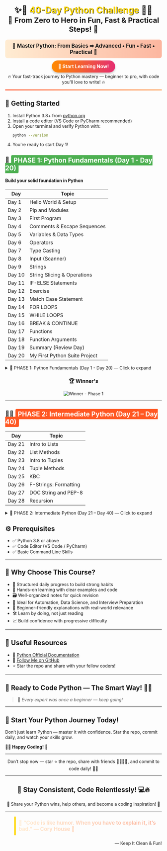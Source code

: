 <h1 align="center">✨🐍 <span style="color:#FFD700; text-shadow: 1px 1px #000;">40-Day Python Challenge</span> 🐍✨<br><sub>🚀 From Zero to Hero in Fun, Fast & Practical Steps! 🚀</sub></h1>

<p align="center" style="font-size:1.2em; background: linear-gradient(to right, #ffecd2, #fcb69f); padding: 10px; border-radius: 8px;">
  🌈 <b>Master Python: From Basics ➡ Advanced • Fun • Fast • Practical</b> 🌈
</p>

<p align="center">
  <a href="#-start-your-python-journey-today" style="font-size:1.1em; background: linear-gradient(90deg, #ff8a00, #e52e71); padding:10px 20px; border-radius:50px; text-decoration:none; color:white; font-weight:bold; box-shadow: 0 4px 6px rgba(0,0,0,0.2);">
    🚀 Start Learning Now!
  </a>
</p>

<p align="center">
  🔥 Your fast-track journey to Python mastery — beginner to pro, with code you'll love to write! 🔥
</p>

<hr style="border: none; height: 4px; background: linear-gradient(to right, #ff7e5f, #feb47b);" />

## 🚀 Getting Started
1. Install Python 3.8+ from [python.org](https://www.python.org/downloads/)
2. Install a code editor (VS Code or PyCharm recommended)
3. Open your terminal and verify Python with:
   ```bash
   python --version
   ```
4. You're ready to start Day 1!

## 🔰 <span style="background:#4CAF50; color:white; padding:4px 8px; border-radius:4px;">PHASE 1: Python Fundamentals (Day 1 - Day 20)</span>  
#### Build your solid foundation in Python

| **Day** | **Topic** |
|---------|-----------|
| Day 1 | Hello World & Setup |
| Day 2 | Pip and Modules |
| Day 3 | First Program |
| Day 4 | Comments & Escape Sequences |
| Day 5 | Variables & Data Types |
| Day 6 | Operators |
| Day 7 | Type Casting |
| Day 8 | Input (Scanner) |
| Day 9 | Strings |
| Day 10 | String Slicing & Operations |
| Day 11 | IF-ELSE Statements |
| Day 12 | Exercise |
| Day 13 | Match Case Statement |
| Day 14 | FOR LOOPS |
| Day 15 | WHILE LOOPS |
| Day 16 | BREAK & CONTINUE |
| Day 17 | Functions |
| Day 18 | Function Arguments |
| Day 19 | Summary (Review Day) |
| Day 20 | My First Python Suite Project |

<details>
<summary>📘 PHASE 1: Python Fundamentals (Day 1 - Day 20) — Click to expand</summary>

- [x] **Day 1** — Hello World & Setup  
  📄 [Notes](https://github.com/vinayakmishra4/PYTHON-FROM-BASIC-TO-ADVANCE/blob/main/DAY-1-Hello_World-Setup/DAY-1.md)  
  💡 Skill: Learn to set up Python and write your first program.

- [x] **Day 2** — Pip and Modules  
  📄 [Notes](https://github.com/vinayakmishra4/PYTHON-FROM-BASIC-TO-ADVANCE/blob/main/DAY-2-Pip-Modules/DAY-2.md)  
  💻 [Code](https://github.com/vinayakmishra4/PYTHON-FROM-BASIC-TO-ADVANCE/blob/main/DAY-2-Pip-Modules/Pimod.py)  
  💡 Skill: Understand package management and module usage.

- [x] **Day 3** — First Program  
  📄 [Notes](https://github.com/vinayakmishra4/PYTHON-FROM-BASIC-TO-ADVANCE/blob/main/DAY-3-First_Program/DAY-3.md)  
  💻 [Code](https://github.com/vinayakmishra4/PYTHON-FROM-BASIC-TO-ADVANCE/blob/main/DAY-3-First_Program/FirstProgram.py)  
  💡 Skill: Write and run your first Python script.

- [x] **Day 4** — Comments & Escape Sequences  
  📄 [Notes](https://github.com/vinayakmishra4/PYTHON-FROM-BASIC-TO-ADVANCE/blob/main/DAY-4-Comments-Escaping-Sequnece-Character/DAY-4.md)  
  💻 [Code](https://github.com/vinayakmishra4/PYTHON-FROM-BASIC-TO-ADVANCE/blob/main/DAY-4-Comments-Escaping-Sequnece-Character/CoEsSe.py)  
  💡 Skill: Use comments and special characters in strings.

- [x] **Day 5** — Variables & Data Types  
  📄 [Notes](https://github.com/vinayakmishra4/PYTHON-FROM-BASIC-TO-ADVANCE/blob/main/DAY-5-Variables-Data-Types/DAY-5.md)  
  💻 [Code](https://github.com/vinayakmishra4/PYTHON-FROM-BASIC-TO-ADVANCE/blob/main/DAY-5-Variables-Data-Types/VarDa.py)  
  💡 Skill: Understand how to store and manipulate data.

- [x] **Day 6** — Operators  
  📄 [Notes](https://github.com/vinayakmishra4/PYTHON-FROM-BASIC-TO-ADVANCE/blob/main/DAY-6-EX-1/DAY-6.md)  
  💻 [Code](https://github.com/vinayakmishra4/PYTHON-FROM-BASIC-TO-ADVANCE/blob/main/DAY-6-EX-1/calc.py)  
  💡 Skill: Perform arithmetic and logical operations.

- [x] **Day 7** — Type Casting  
  📄 [Notes](https://github.com/vinayakmishra4/PYTHON-FROM-BASIC-TO-ADVANCE/blob/main/DAY-7-Type-Casting/DAY-7.md)  
  💻 [Code](https://github.com/vinayakmishra4/PYTHON-FROM-BASIC-TO-ADVANCE/blob/main/DAY-7-Type-Casting/typecasting.py)  
  💡 Skill: Convert data types explicitly.

- [x] **Day 8** — Input (Scanner)  
  📄 [Notes](https://github.com/vinayakmishra4/PYTHON-FROM-BASIC-TO-ADVANCE/blob/main/DAY-8-Input/DAY-8.md)  
  💻 [Code](https://github.com/vinayakmishra4/PYTHON-FROM-BASIC-TO-ADVANCE/blob/main/DAY-8-Input/Input.py)  
  💡 Skill: Read user input from the console.

- [x] **Day 9** — Strings  
  📄 [Notes](https://github.com/vinayakmishra4/PYTHON-FROM-BASIC-TO-ADVANCE/blob/main/DAY-9-Strings/DAY-9.md)  
  💻 [Code](https://github.com/vinayakmishra4/PYTHON-FROM-BASIC-TO-ADVANCE/blob/main/DAY-9-Strings/Str.py)  
  💡 Skill: Work with text data and string methods.

- [x] **Day 10** — String Slicing & Operations  
  📄 [Notes](https://github.com/vinayakmishra4/PYTHON-FROM-BASIC-TO-ADVANCE/blob/main/DAY-10-String-Operations/DAY-10.md)  
  💻 [Code](https://github.com/vinayakmishra4/PYTHON-FROM-BASIC-TO-ADVANCE/blob/main/DAY-10-String-Operations/Stringop.py)  
  💡 Skill: Extract and manipulate substrings.

- [x] **Day 11** — IF-ELSE Statements  
  📄 [Notes](https://github.com/vinayakmishra4/PYTHON-FROM-BASIC-TO-ADVANCE/blob/main/DAY-11-IF-ELSE-Statement/DAY-11.md)  
  💻 [Code](https://github.com/vinayakmishra4/PYTHON-FROM-BASIC-TO-ADVANCE/blob/main/DAY-11-IF-ELSE-Statement/if_else.py)  
  💡 Skill: Control flow with conditional branching.

- [x] **Day 12** — Exercise  
  💻 [Code](https://github.com/vinayakmishra4/PYTHON-FROM-BASIC-TO-ADVANCE/blob/main/DAY-12-EX-2/ex2.py)  
  💡 Skill: Practice with coding exercises.

- [x] **Day 13** — Match Case Statement  
  📄 [Notes](https://github.com/vinayakmishra4/PYTHON-FROM-BASIC-TO-ADVANCE/blob/main/DAY-13-Match-case/DAY-13.md)  
  💻 [Code](https://github.com/vinayakmishra4/PYTHON-FROM-BASIC-TO-ADVANCE/blob/main/DAY-13-Match-case/Matchingcase.py)  
  💡 Skill: Use pattern matching for cleaner code.

- [x] **Day 14** — FOR LOOPS  
  📄 [Notes](https://github.com/vinayakmishra4/PYTHON-FROM-BASIC-TO-ADVANCE/blob/main/DAY-14-FOR-LOOPS/DAY-14.md)  
  💻 [Code](https://github.com/vinayakmishra4/PYTHON-FROM-BASIC-TO-ADVANCE/blob/main/DAY-14-FOR-LOOPS/Table.py)  
  💡 Skill: Iterate over sequences efficiently.

- [x] **Day 15** — WHILE LOOPS  
  📄 [Notes](https://github.com/vinayakmishra4/PYTHON-FROM-BASIC-TO-ADVANCE/blob/main/DAY-15-While-Loop/DAY15.md)  
  💻 [Code](https://github.com/vinayakmishra4/PYTHON-FROM-BASIC-TO-ADVANCE/blob/main/DAY-15-While-Loop/Sum1to10.py)  
  💡 Skill: Loop with condition-based repetition.

- [x] **Day 16** — BREAK & CONTINUE  
  📄 [Notes](https://github.com/vinayakmishra4/PYTHON-FROM-BASIC-TO-ADVANCE/blob/main/DAY-16-Break-and-Continue-Statement/DAY-16.md)  
  💻 [Code](https://github.com/vinayakmishra4/PYTHON-FROM-BASIC-TO-ADVANCE/blob/main/DAY-16-Break-and-Continue-Statement/day16_break_continue.py)  
  💡 Skill: Control loop execution flow.

- [x] **Day 17** — Functions  
  📄 [Notes](https://github.com/vinayakmishra4/PYTHON-FROM-BASIC-TO-ADVANCE/blob/main/DAY-17-Functions/DAY17.md)  
  💻 [Code](https://github.com/vinayakmishra4/PYTHON-FROM-BASIC-TO-ADVANCE/blob/main/DAY-17-Functions/Primenumber.py)  
  💡 Skill: Define reusable code blocks.

- [x] **Day 18** — Function Arguments  
  📄 [Notes](https://github.com/vinayakmishra4/PYTHON-FROM-BASIC-TO-ADVANCE/blob/main/DAY-18-Functions-Aragumets/DAY-18.md)  
  💻 [Code](https://github.com/vinayakmishra4/PYTHON-FROM-BASIC-TO-ADVANCE/blob/main/DAY-18-Functions-Aragumets/Funcar.py)  
  💡 Skill: Pass data into functions effectively.

- [x] **Day 19** — Summary (Review Day)  
  📄 [Notes](https://github.com/vinayakmishra4/PYTHON-FROM-BASIC-TO-ADVANCE/blob/main/DAY-19-Summary-(Day1%20to%20Day%2019)/DAY-19.md#day-1--introduction-to-python)  
  💡 Skill: Review and consolidate learning.

- [x] **Day 20** — My First Python Suite Project  
  📄 [Notes](https://github.com/vinayakmishra4/Project-My-Python-Suite)  
  💡 Skill: Apply basics to build a mini CLI tool suite.


</details>
<div align="center" style="margin: 10px 0;">
  <h3>🏆 Winner's</h3>
  <img src="https://img.shields.io/badge/Python%20Phase%201%20Complete%20🏆-brightgreen?style=for-the-badge" alt="Winner - Phase 1">
</div>

---

## 🚀🔥 <span style="background:#FF5722; color:white; padding:4px 8px; border-radius:4px;">PHASE 2: Intermediate Python (Day 21 – Day 40)</span>  

| **Day** | **Topic** |
|---------|-----------|
| Day 21 | Intro to Lists |
| Day 22 | List Methods |
| Day 23 | Intro to Tuples |
| Day 24 | Tuple Methods|
| Day 25 | KBC |
| Day 26 | F-Strings: Formatting |
| Day 27 | DOC String and PEP-8 |
| Day 28 | Recursion |

<details>
<summary>📘 PHASE 2: Intermediate Python (Day 21 – Day 40) — Click to expand</summary>

Sure! Here's a cleaner, properly formatted version of your progress list with consistent styling and spacing:

---

### ✅ **Day 21** — Understand Python lists, their syntax, and how to access elements

📄 [Notes](https://github.com/vinayakmishra4/PYTHON-FROM-BASIC-TO-ADVANCE/blob/main/DAY-21-Intro-to-List/DAY21.md)
💻 [Code](https://github.com/vinayakmishra4/PYTHON-FROM-BASIC-TO-ADVANCE/blob/main/DAY-21-Intro-to-List/IntroLi.py)
💡 Skill: Learn list basics and element access.

---

### ✅ **Day 22** — Master common Python list methods for manipulating and accessing list data

📄 [Notes](https://github.com/vinayakmishra4/PYTHON-FROM-BASIC-TO-ADVANCE/blob/main/DAY-22-List-Methods/DAY-22.md)
💻 [Code](https://github.com/vinayakmishra4/PYTHON-FROM-BASIC-TO-ADVANCE/blob/main/DAY-22-List-Methods/Methodlist.py)
💡 Skill: Use list methods to modify and analyze lists.

---

### ✅ **Day 23** — Intro to Tuples

📄 [Notes](https://github.com/vinayakmishra4/PYTHON-FROM-BASIC-TO-ADVANCE/blob/main/DAY-23-Tuples/DAT-23.md)
💻 [Code](https://github.com/vinayakmishra4/PYTHON-FROM-BASIC-TO-ADVANCE/blob/main/DAY-23-Tuples/TuplesIntro.py)
💡 Skill: Understand immutable sequences with tuples.

---

### ✅ **Day 24** — Tuple Methods

📄 [Notes](https://github.com/vinayakmishra4/PYTHON-FROM-BASIC-TO-ADVANCE/blob/main/DAY-24-Tuple-Methods/DAY-24.PY)
💻 [Code](https://github.com/vinayakmishra4/PYTHON-FROM-BASIC-TO-ADVANCE/blob/main/DAY-24-Tuple-Methods/DAY-24.PY)
💡 Skill: Learn tuple methods for accessing and manipulating tuple data.

---

### ✅ **Day 25** — KBC (Quiz Game)

📄 [Repo](https://github.com/vinayakmishra4/PYTHON-FROM-BASIC-TO-ADVANCE/blob/main/DAY-25-KBC/DAY-25.md)

**Features:**

* **Quiz Game:** A simple quiz game where the user is asked a series of questions and their answers are checked.
* **Score Keeping:** The user's score is kept track of and displayed at the end of the game.


---

### ✅ **Day 26** — F-Strings: Formatting

📄 [Notes](https://github.com/vinayakmishra4/PYTHON-FROM-BASIC-TO-ADVANCE/blob/main/DAY-26-F-String/DAY-26.md)
💻 [Code](https://github.com/vinayakmishra4/PYTHON-FROM-BASIC-TO-ADVANCE/blob/main/DAY-26-F-String/Stringf.py)
💡 **Skill:** Format strings dynamically using `f-strings` for readable and efficient output.

---

### ✅ **Day 27** — Doc Strings and PEP-8

📄 [Notes](https://github.com/vinayakmishra4/PYTHON-FROM-BASIC-TO-ADVANCE/blob/main/DAY-27-DOC-PEP-8/DAY-27.md)
💻 [Code](https://github.com/vinayakmishra4/PYTHON-FROM-BASIC-TO-ADVANCE/blob/main/DAY-27-DOC-PEP-8/docpep8.py)
💡 **Skill:** Write clear documentation using docstrings and follow PEP-8 guidelines for clean, readable, and standardized Python code.

---


### ✅ **Day 28** — Recursion

📄 [Notes](https://github.com/vinayakmishra4/PYTHON-FROM-BASIC-TO-ADVANCE/blob/main/DAY-28-Recursion/Nto1.py)
💻 [Code](https://github.com/vinayakmishra4/PYTHON-FROM-BASIC-TO-ADVANCE/blob/main/DAY-28-Recursion/Nto1.py)
💡 **Skill:** Understand recursion and how functions can call themselves to solve problems step by step.

---

</details>

## ⚙️ **Prerequisites**

- ✅ Python 3.8 or above  
- ✅ Code Editor (VS Code / PyCharm)  
- ✅ Basic Command Line Skills  

---

## 🎯 **Why Choose This Course?**

- 📆 Structured daily progress to build strong habits  
- 🧠 Hands-on learning with clear examples and code  
- 🗃️ Well-organized notes for quick revision  
- 💼 Ideal for Automation, Data Science, and Interview Preparation  
- 🤝 Beginner-friendly explanations with real-world relevance  
- 🛠️ Learn by doing, not just reading  
- 📈 Build confidence with progressive difficulty  

---

## 🔗 **Useful Resources**

- 📘 [Python Official Documentation](https://docs.python.org/3/)  
- 🐙 [Follow Me on GitHub](https://github.com/vinayakmishra4)  
- ⭐️ Star the repo and share with your fellow coders!  

---

## 🏁 **Ready to Code Python — The Smart Way!** 💪🐍

> 💬 *Every expert was once a beginner — keep going!*  

---

## 🌱 **Start Your Python Journey Today!**

Don’t just learn Python — master it with confidence. Star the repo, commit daily, and watch your skills grow.

👨‍💻 **Happy Coding!** 🚀

---

<p align="center">
  Don’t stop now — star ⭐ the repo, share with friends 👨‍👩‍👧‍👦, and commit to code daily! 🧑‍💻
</p>

---

<h2 align="center">🎯 Stay Consistent, Code Relentlessly! 💻🔥</h2>

<p align="center">
  🚀 Share your Python wins, help others, and become a coding inspiration! 🌟
</p>

---

<blockquote style="font-size:1.2em; background:#f9f9f9; border-left:5px solid #FFD700; padding:10px; font-weight:bold; background: linear-gradient(to right, #ffecd2, #fcb69f); -webkit-background-clip: text; color: transparent;">
🌟 “Code is like humor. When you have to explain it, it’s bad.” — Cory House 🌟
</blockquote>
<p align="right">— Keep It Clean & Fun!</p>